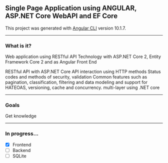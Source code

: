 <h2>Single Page Application using ANGULAR, ASP.NET Core WebAPI and EF Core</h2>

This project was generated with [Angular CLI](https://github.com/angular/angular-cli) version 10.1.7.

<hr/>

<h3> What is it?</h3>

Web application using RESTful API Technology with ASP.NET Core 2, Entity Framework Core 2 and as Angular Front End

RESTful API with ASP.NET Core
API interaction using HTTP methods
Status codes and methods of security, validation
Common features such as pagination, classification, filtering and data modeling and support for HATEOAS, versioning, cache and concurrency.
multi-layer using .NET core

<hr/>

<h3> Goals</h3>

Get knowledge

<hr/>

<h3> In progress...</h3>

- [X] Frontend    
- [ ] Backend
- [ ] SQLite
